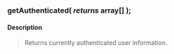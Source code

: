 ### getAuthenticated( *returns* **array[]** );

#### Description

> Returns currently authenticated user information.